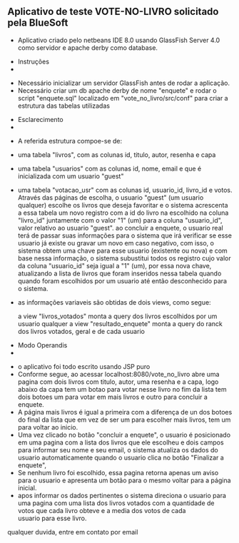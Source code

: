 Aplicativo de teste VOTE-NO-LIVRO solicitado pela BlueSoft
------------------------------------------------------------------------------------------------------------------
* Aplicativo criado pelo netbeans IDE 8.0 usando GlassFish Server 4.0 como servidor e apache derby como database.


- Instruções
- 
* Necessário inicializar um servidor GlassFish antes de rodar a aplicação.
* Necessário criar um db apache derby de nome "enquete" e rodar o script "enquete.sql" localizado 
  em "vote_no_livro/src/conf" para criar a estrutura das tabelas utilizadas

- Esclarecimento
- 
* A referida estrutura compoe-se de:
* uma tabela "livros", com as colunas id, titulo, autor, resenha e capa
* uma tabela "usuarios" com as colunas id, nome, email e que é inicializada com um usuario "guest"
* uma tabela "votacao_usr" com as colunas id, usuario_id, livro_id e votos. 
  Através das páginas de escolha, o usuario  "guest" (um usuario qualquer) escolhe os livros que 
  deseja favoritar e o sistema acrescenta a essa tabela um novo registro com a id do livro na 
  escolhido na coluna "livro_id" juntamente com o valor "1" (um) para a coluna "usuario_id", 
  valor relativo ao usuario "guest".
  ao concluir a enquete, o usuario real terá de passar suas informações para o sistema que irá 
  verificar se esse usuario já existe ou gravar um novo em caso negativo, com isso, o sistema
  obtem uma chave para esse usuario (existente ou nova) e com base nessa informação, o sistema 
  subustitui todos os registro cujo valor da coluna "usuario_id" seja igual a "1" (um), por 
  essa nova chave, atualizando a lista de livros que foram inseridos nessa tabela quando quando 
  foram escolhidos por um usuario até então desconhecido para o sistema.

* as informações variaveis são obtidas de dois views, como segue:

  a view "livros_votados" monta a query dos livros escolhidos por um usuario qualquer
  a view "resultado_enquete" monta a query do ranck dos livros votados, geral e de cada usuario

- Modo Operandis
- 
* o aplicativo foi todo escrito usando JSP puro
* Conforme segue, ao acessar localhost:8080/vote_no_livro abre uma pagina com dois livros com 
  titulo, autor, uma resenha e a capa, logo abaixo da capa tem um botao para votar nesse livro
  no fim da lista tem dois botoes um para votar em mais livros e outro para concluir a enquete.
* A página mais livros é igual a primeira com a diferença de un dos botoes do final da lista
  que em vez de ser um para escolher mais livros, tem um para voltar ao inicio.
* Uma vez clicado no botão "concluir a enquete", o usuario é posicionado em uma pagina com 
  a lista dos livros que ele escolheu e dois campos para informar seu nome e seu email, o sistema
  atualiza os dados do usuario automaticamente quando o usuario clica no botão "Finalizar a enquete",
* Se nenhum livro foi escolhido, essa pagina retorna apenas um aviso para o usuario e apresenta
  um botão para o mesmo voltar para a página inicial.
* apos informar os dados pertinentes o sistema direciona o usuario para uma pagina com uma lista
  dos livros votados com a quantidade de votos que cada livro obteve e a media dos votos de cada  
  usuario para esse livro.

qualquer duvida, entre em contato por email

